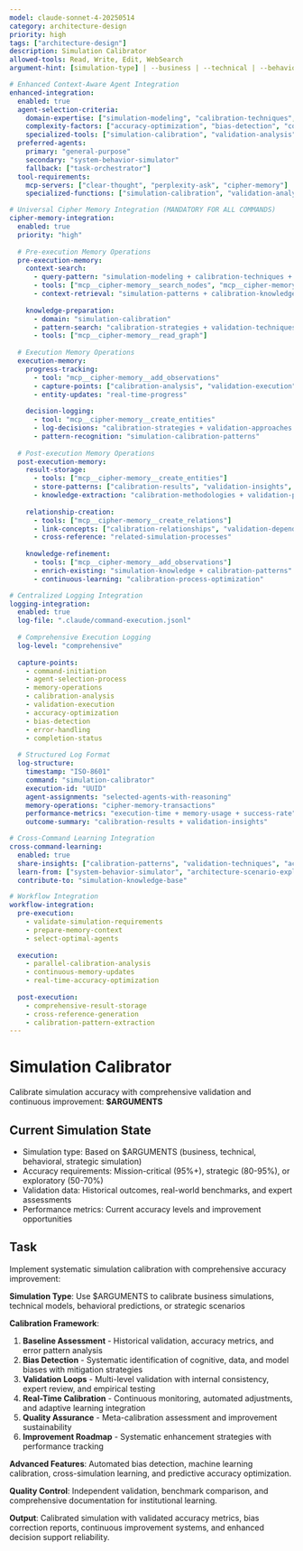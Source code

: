 ```yaml
---
model: claude-sonnet-4-20250514
category: architecture-design
priority: high
tags: ["architecture-design"]
description: Simulation Calibrator
allowed-tools: Read, Write, Edit, WebSearch
argument-hint: [simulation-type] | --business | --technical | --behavioral | --strategic

# Enhanced Context-Aware Agent Integration
enhanced-integration:
  enabled: true
  agent-selection-criteria:
    domain-expertise: ["simulation-modeling", "calibration-techniques", "validation-strategies"]
    complexity-factors: ["accuracy-optimization", "bias-detection", "continuous-improvement"]
    specialized-tools: ["simulation-calibration", "validation-analysis", "accuracy-optimization"]
  preferred-agents:
    primary: "general-purpose"
    secondary: "system-behavior-simulator"
    fallback: ["task-orchestrator"]
  tool-requirements:
    mcp-servers: ["clear-thought", "perplexity-ask", "cipher-memory"]
    specialized-functions: ["simulation-calibration", "validation-analysis"]

# Universal Cipher Memory Integration (MANDATORY FOR ALL COMMANDS)
cipher-memory-integration:
  enabled: true
  priority: "high"
  
  # Pre-execution Memory Operations
  pre-execution-memory:
    context-search:
      - query-pattern: "simulation-modeling + calibration-techniques + validation-strategies"
      - tools: ["mcp__cipher-memory__search_nodes", "mcp__cipher-memory__open_nodes"]
      - context-retrieval: "simulation-patterns + calibration-knowledge"
    
    knowledge-preparation:
      - domain: "simulation-calibration"
      - pattern-search: "calibration-strategies + validation-techniques + accuracy-patterns"
      - tools: ["mcp__cipher-memory__read_graph"]
  
  # Execution Memory Operations
  execution-memory:
    progress-tracking:
      - tool: "mcp__cipher-memory__add_observations"
      - capture-points: ["calibration-analysis", "validation-execution", "accuracy-optimization"]
      - entity-updates: "real-time-progress"
    
    decision-logging:
      - tool: "mcp__cipher-memory__create_entities"
      - log-decisions: "calibration-strategies + validation-approaches + optimization-techniques"
      - pattern-recognition: "simulation-calibration-patterns"
  
  # Post-execution Memory Operations
  post-execution-memory:
    result-storage:
      - tools: ["mcp__cipher-memory__create_entities"]
      - store-patterns: ["calibration-results", "validation-insights", "accuracy-techniques"]
      - knowledge-extraction: "calibration-methodologies + validation-patterns"
    
    relationship-creation:
      - tools: ["mcp__cipher-memory__create_relations"]
      - link-concepts: ["calibration-relationships", "validation-dependencies", "accuracy-connections"]
      - cross-reference: "related-simulation-processes"
    
    knowledge-refinement:
      - tools: ["mcp__cipher-memory__add_observations"]
      - enrich-existing: "simulation-knowledge + calibration-patterns"
      - continuous-learning: "calibration-process-optimization"

# Centralized Logging Integration
logging-integration:
  enabled: true
  log-file: ".claude/command-execution.jsonl"
  
  # Comprehensive Execution Logging
  log-level: "comprehensive"
  
  capture-points:
    - command-initiation
    - agent-selection-process
    - memory-operations
    - calibration-analysis
    - validation-execution
    - accuracy-optimization
    - bias-detection
    - error-handling
    - completion-status
  
  # Structured Log Format
  log-structure:
    timestamp: "ISO-8601"
    command: "simulation-calibrator"
    execution-id: "UUID"
    agent-assignments: "selected-agents-with-reasoning"
    memory-operations: "cipher-memory-transactions"
    performance-metrics: "execution-time + memory-usage + success-rate"
    outcome-summary: "calibration-results + validation-insights"

# Cross-Command Learning Integration
cross-command-learning:
  enabled: true
  share-insights: ["calibration-patterns", "validation-techniques", "accuracy-optimization-methods"]
  learn-from: ["system-behavior-simulator", "architecture-scenario-explorer", "system-dynamics-modeler"]
  contribute-to: "simulation-knowledge-base"

# Workflow Integration
workflow-integration:
  pre-execution:
    - validate-simulation-requirements
    - prepare-memory-context
    - select-optimal-agents
  
  execution:
    - parallel-calibration-analysis
    - continuous-memory-updates
    - real-time-accuracy-optimization
  
  post-execution:
    - comprehensive-result-storage
    - cross-reference-generation
    - calibration-pattern-extraction
---
```


# Simulation Calibrator

Calibrate simulation accuracy with comprehensive validation and continuous improvement: **$ARGUMENTS**

## Current Simulation State

- Simulation type: Based on $ARGUMENTS (business, technical, behavioral, strategic simulation)
- Accuracy requirements: Mission-critical (95%+), strategic (80-95%), or exploratory (50-70%)
- Validation data: Historical outcomes, real-world benchmarks, and expert assessments
- Performance metrics: Current accuracy levels and improvement opportunities

## Task

Implement systematic simulation calibration with comprehensive accuracy improvement:

**Simulation Type**: Use $ARGUMENTS to calibrate business simulations, technical models, behavioral predictions, or strategic scenarios

**Calibration Framework**:
1. **Baseline Assessment** - Historical validation, accuracy metrics, and error pattern analysis
2. **Bias Detection** - Systematic identification of cognitive, data, and model biases with mitigation strategies
3. **Validation Loops** - Multi-level validation with internal consistency, expert review, and empirical testing
4. **Real-Time Calibration** - Continuous monitoring, automated adjustments, and adaptive learning integration
5. **Quality Assurance** - Meta-calibration assessment and improvement sustainability
6. **Improvement Roadmap** - Systematic enhancement strategies with performance tracking

**Advanced Features**: Automated bias detection, machine learning calibration, cross-simulation learning, and predictive accuracy optimization.

**Quality Control**: Independent validation, benchmark comparison, and comprehensive documentation for institutional learning.

**Output**: Calibrated simulation with validated accuracy metrics, bias correction reports, continuous improvement systems, and enhanced decision support reliability.


